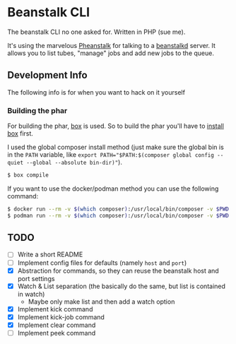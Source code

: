 # Beanstalk CLI

The beanstalk CLI no one asked for. Written in PHP (sue me).

It's using the marvelous [Pheanstalk](https://github.com/pheanstalk/pheanstalk) for talking to a [beanstalkd](https://github.com/beanstalkd/beanstalkd) server. It allows you to list tubes, "manage" jobs and add new jobs to the queue.

## Development Info

The following info is for when you want to hack on it yourself

### Building the phar

For building the phar, [box](https://box-project.github.io/box/) is used. So to build the phar you'll have to [install box](https://box-project.github.io/box/installation/#installation) first. 

I used the global composer install method (just make sure the global bin is in the `PATH` variable, like `export PATH="$PATH:$(composer global config --quiet --global --absolute bin-dir)"`).

```bash
$ box compile
```

If you want to use the docker/podman method you can use the following command:

```bash
$ docker run --rm -v $(which composer):/usr/local/bin/composer -v $PWD:$PWD -w $PWD -ti docker.io/boxproject/box compile
$ podman run --rm -v $(which composer):/usr/local/bin/composer -v $PWD:$PWD -w $PWD -ti docker.io/boxproject/box compile
```

## TODO

- [ ] Write a short README
- [ ] Implement config files for defaults (namely `host` and `port`)
- [x] Abstraction for commands, so they can reuse the beanstalk host and port settings
- [x] Watch & List separation (the basically do the same, but list is contained in watch)
    - Maybe only make list and then add a watch option
- [x] Implement kick command
- [x] Implement kick-job command
- [x] Implement clear command
- [ ] Implement peek command
